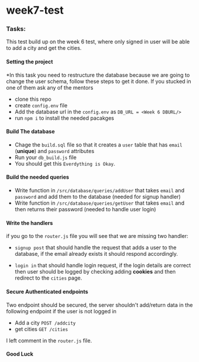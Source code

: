 # week7-test



### Tasks:

This test build up on the week 6 test, where only signed in user will be able to add a city and get the cities.


#### Setting the project
*In this task you need to restructure the database because we are going to change the user schema, follow these steps to get it done. If you stucked in one of them ask any of the mentors

- clone this repo
- create `config.env` file
- Add the database url in the `config.env` as `DB_URL = <Week 6 DBURL/>`
- run `npm i` to install the needed pacakges

#### Build The database
-  Chage the `build.sql` file so that it creates a `user` table that has  `email` (**unique**) and `password` attributes
-  Run your `db_build.js` file
- You should get this `Everdything is Okay`.


#### Build the needed queries

- Write function in `/src/database/queries/addUser` that takes `email` and `password` and add them to the database (needed for signup handler)
- Write function in `/src/database/queries/getUser` that takes `email` and then returns their password (needed to handle user login)


#### Write the handlers

if you go to the `router.js` file you will see that we are missing two handler:

-  `signup post` that should handle the request that adds a user to the database, if the email already exists it should respond accordingly.

- `login in` that should handle login request, if the login  details are correct then user should be logged by checking adding **cookies** and then redirect to the `cities` page.

#### Secure Authenticated endpoints

Two endpoint should be secured, the server shouldn't add/return data in the following endpoint if the user is not logged in

- Add a city `POST /addcity`
- get cities `GET /cities`

I left comment in the `router.js` file.


#### Good Luck
